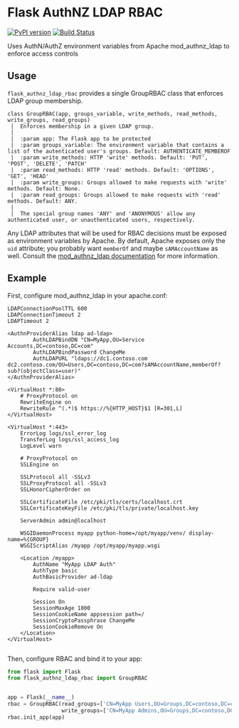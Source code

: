 Flask AuthNZ LDAP RBAC
=======================
[![PyPI version](https://badge.fury.io/py/flask-authnz-ldap-rbac.svg)](https://badge.fury.io/py/flask-authnz-ldap-rbac)
[![Build Status](https://travis-ci.org/brandond/flask-authnz-ldap-rbac.svg?branch=master)](https://travis-ci.org/brandond/flask-authnz-ldap-rbac)

Uses AuthN/AuthZ environment variables from Apache mod_authnz_ldap to enforce access controls

Usage
-----

`flask_authnz_ldap_rbac` provides a single GroupRBAC class that enforces LDAP group membership.

    class GroupRBAC(app, groups_variable, write_methods, read_methods, write_groups, read_groups)
     |  Enforces membership in a given LDAP group.
     |
     |  :param app: The Flask app to be protected
     |  :param groups_variable: The environment variable that contains a list of the autenticated user's groups. Default: AUTHENTICATE_MEMBEROF
     |  :param write_methods: HTTP 'write' methods. Default: 'PUT', 'POST', 'DELETE', 'PATCH'
     |  :param read_methods: HTTP 'read' methods. Default: 'OPTIONS', 'GET', 'HEAD'
     |  :param write_groups: Groups allowed to make requests with 'write' methods. Default: None.
     |  :param read_groups: Groups allowed to make requests with 'read' methods. Default: ANY.
     |
     |  The special group names 'ANY' and 'ANONYMOUS' allow any authenticated user, or unauthenticated users, respectively.

Any LDAP attributes that will be used for RBAC decisions must be exposed as environment variables by Apache. By default, Apache exposes only the `uid` attribute; you probably want `memberOf` and maybe `sAMAccountName` as well. Consult the [mod_authnz_ldap documentation](https://httpd.apache.org/docs/2.4/mod/mod_authnz_ldap.html#exposed) for more information.

Example
-------
First, configure mod_authnz_ldap in your apache.conf:

```apache_conf
LDAPConnectionPoolTTL 600
LDAPConnectionTimeout 2
LDAPTimeout 2

<AuthnProviderAlias ldap ad-ldap>
        AuthLDAPBindDN "CN=MyApp,OU=Service Accounts,DC=contoso,DC=com"
        AuthLDAPBindPassword ChangeMe
        AuthLDAPURL "ldaps://dc1.contoso.com dc2.contoso.com/OU=Users,DC=contoso,DC=com?sAMAccountName,memberOf?sub?(objectClass=user)"
</AuthnProviderAlias>

<VirtualHost *:80>
    # ProxyProtocol on
    RewriteEngine on
    RewriteRule ^(.*)$ https://%{HTTP_HOST}$1 [R=301,L]
</VirtualHost>

<VirtualHost *:443>
    ErrorLog logs/ssl_error_log
    TransferLog logs/ssl_access_log
    LogLevel warn

    # ProxyProtocol on
    SSLEngine on

    SSLProtocol all -SSLv3
    SSLProxyProtocol all -SSLv3
    SSLHonorCipherOrder on

    SSLCertificateFile /etc/pki/tls/certs/localhost.crt
    SSLCertificateKeyFile /etc/pki/tls/private/localhost.key

    ServerAdmin admin@localhost

    WSGIDaemonProcess myapp python-home=/opt/myapp/venv/ display-name=%{GROUP}
    WSGIScriptAlias /myapp /opt/myapp/myapp.wsgi

    <Location /myapp>
        AuthName "MyApp LDAP Auth"
        AuthType basic
        AuthBasicProvider ad-ldap

        Require valid-user

        Session On
        SessionMaxAge 1800
        SessionCookieName appsession path=/
        SessionCryptoPassphrase ChangeMe
        SessionCookieRemove On
    </Location>
</VirtualHost>
 
```

Then, configure RBAC and bind it to your app:

```python
from flask import Flask
from flask_authnz_ldap_rbac import GroupRBAC 


app = Flask(__name__)
rbac = GroupRBAC(read_groups=['CN=MyApp Users,OU=Groups,DC=contoso,DC=com'],
                 write_groups=['CN=MyApp Admins,OU=Groups,DC=contoso,DC=com'])
rbac.init_app(app)
```
